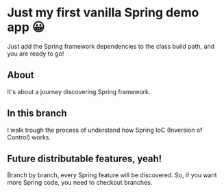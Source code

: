 # Just my first vanilla Spring demo app :grinning:

Just add the Spring framework dependencies to the class build path, and you are ready to go!  

## About

It's about a journey discovering Spring framework.

## In this branch

I walk trough the process of understand how Spring IoC (Inversion of Control) works.

## Future distributable features, yeah!

Branch by branch, every Spring feature will be discovered. So, if you want more Spring code, you need to checkout branches.
